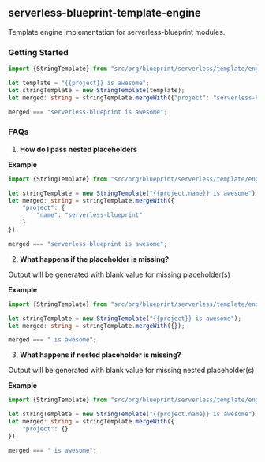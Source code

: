 ## serverless-blueprint-template-engine
Template engine implementation for serverless-blueprint modules.

### Getting Started

```typescript
import {StringTemplate} from "src/org/blueprint/serverless/template/engine/StringTemplate";

let template = "{{project}} is awesome";
let stringTemplate = new StringTemplate(template);
let merged: string = stringTemplate.mergeWith({"project": "serverless-blueprint"});

merged === "serverless-blueprint is awesome";
```

### FAQs

1. **How do I pass nested placeholders**

**Example**

```typescript
import {StringTemplate} from "src/org/blueprint/serverless/template/engine/StringTemplate";

let stringTemplate = new StringTemplate("{{project.name}} is awesome");
let merged: string = stringTemplate.mergeWith({
    "project": {
        "name": "serverless-blueprint"
    }
});

merged === "serverless-blueprint is awesome";
```  

2. **What happens if the placeholder is missing?**

Output will be generated with blank value for missing placeholder(s)

**Example**

```typescript
import {StringTemplate} from "src/org/blueprint/serverless/template/engine/StringTemplate";

let stringTemplate = new StringTemplate("{{project}} is awesome");
let merged: string = stringTemplate.mergeWith({});

merged === " is awesome";
```

3. **What happens if nested placeholder is missing?**

Output will be generated with blank value for missing nested placeholder(s)

**Example**

```typescript
import {StringTemplate} from "src/org/blueprint/serverless/template/engine/StringTemplate";

let stringTemplate = new StringTemplate("{{project.name}} is awesome");
let merged: string = stringTemplate.mergeWith({
    "project": {}
});

merged === " is awesome";
```
